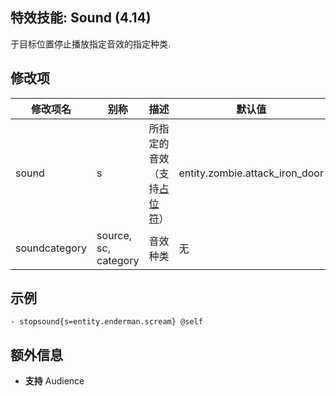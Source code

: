 特效技能: Sound (4.14)
--------------------------

于目标位置停止播放指定音效的指定种类.

修改项
----------

| 修改项名 | 别称    | 描述                                                                                                    | 默认值 |
|-----------|------------|----------------------------------------------------------------------------------------------------------------|---------------|
| sound            | s     | 所指定的音效（支持[占位符](/技能/占位符)） | entity.zombie.attack_iron_door |
| soundcategory    | source, sc, category    | 音效种类 | 无     |

示例
--------

```
- stopsound{s=entity.enderman.scream} @self
```

额外信息
------

- **支持** Audience